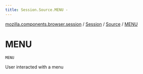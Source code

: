```yaml
---
title: Session.Source.MENU - 
---
```


[mozilla.components.browser.session](../../index.html) / [Session](../index.html) / [Source](index.html) / [MENU](./-m-e-n-u.html)

# MENU

`MENU`

User interacted with a menu


